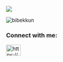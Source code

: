 <img src="![monkey-chill-monkey](https://user-images.githubusercontent.com/60976347/168118585-25b59f37-ad25-460e-80c3-b72fda6c4001.gif)">

<p align="left"> <img src="https://komarev.com/ghpvc/?username=bibekkun&label=Profile%20views&color=0e75b6&style=flat" alt="bibekkun" /> </p>

<h3 align="left">Connect with me:</h3>
<p align="left">
<a href="https://discord.gg/https://discord.gg/VN6KwQxKDc" target="blank"><img align="center" src="https://raw.githubusercontent.com/rahuldkjain/github-profile-readme-generator/master/src/images/icons/Social/discord.svg" alt="https://discord.gg/VN6KwQxKDc" height="30" width="40" /></a>
</p>

